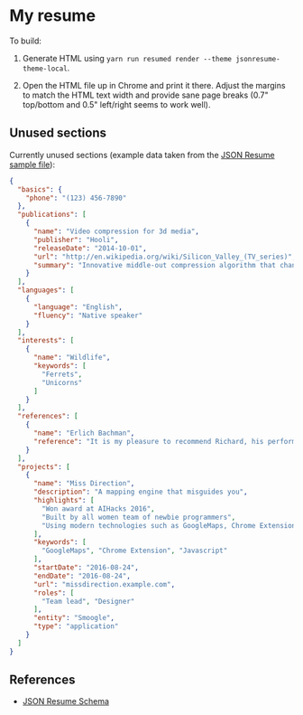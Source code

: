 # My resume

To build:

1. Generate HTML using `yarn run resumed render --theme jsonresume-theme-local`.

2. Open the HTML file up in Chrome and print it there. Adjust the margins to match the HTML text width and provide sane page breaks (0.7" top/bottom and 0.5" left/right seems to work well).

## Unused sections

Currently unused sections (example data taken from the [JSON Resume sample file](https://github.com/jsonresume/resume-schema/blob/master/sample.resume.json)):

```json
{
  "basics": {
    "phone": "(123) 456-7890"
  },
  "publications": [
    {
      "name": "Video compression for 3d media",
      "publisher": "Hooli",
      "releaseDate": "2014-10-01",
      "url": "http://en.wikipedia.org/wiki/Silicon_Valley_(TV_series)",
      "summary": "Innovative middle-out compression algorithm that changes the way we store data."
    }
  ],
  "languages": [
    {
      "language": "English",
      "fluency": "Native speaker"
    }
  ],
  "interests": [
    {
      "name": "Wildlife",
      "keywords": [
        "Ferrets",
        "Unicorns"
      ]
    }
  ],
  "references": [
    {
      "name": "Erlich Bachman",
      "reference": "It is my pleasure to recommend Richard, his performance working as a consultant for Main St. Company proved that he will be a valuable addition to any company."
    }
  ],
  "projects": [
    {
      "name": "Miss Direction",
      "description": "A mapping engine that misguides you",
      "highlights": [
        "Won award at AIHacks 2016",
        "Built by all women team of newbie programmers",
        "Using modern technologies such as GoogleMaps, Chrome Extension and Javascript"
      ],
      "keywords": [
        "GoogleMaps", "Chrome Extension", "Javascript"
      ],
      "startDate": "2016-08-24",
      "endDate": "2016-08-24",
      "url": "missdirection.example.com",
      "roles": [
        "Team lead", "Designer"
      ],
      "entity": "Smoogle",
      "type": "application"
    }
  ]
}
```

## References

- [JSON Resume Schema](https://github.com/jsonresume/resume-schema)

